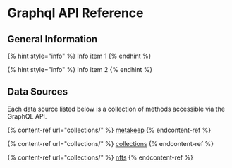 # Graphql API Reference

## General Information

{% hint style="info" %}
Info item 1
{% endhint %}

{% hint style="info" %}
Info item 2
{% endhint %}

## Data Sources

Each data source listed below is a collection of methods accessible via the GraphQL API.

{% content-ref url="collections/" %}
[metakeep](metakeep/)
{% endcontent-ref %}

{% content-ref url="collections/" %}
[collections](collections/)
{% endcontent-ref %}

{% content-ref url="collections/" %}
[nfts](nfts/)
{% endcontent-ref %}
